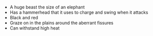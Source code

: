 - A huge beast the size of an elephant
- Has a hammerhead that it uses to charge and swing when it attacks
- Black and red
- Graze on in the plains around the aberrant fissures
- Can withstand high heat

